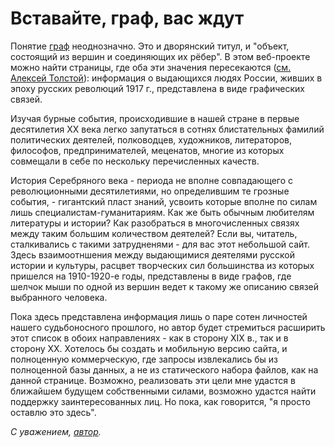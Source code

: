 # Вставайте, граф, вас ждут

Понятие [граф](https://ru.wikipedia.org/wiki/%D0%93%D1%80%D0%B0%D1%84) неоднозначно. Это и дворянский титул, и  "объект, состоящий из вершин и соединяющих их рёбер". В этом веб-проекте можно найти страницы, где оба эти значения пересекаются ([см. Алексей Толстой](#/person/aleksei_tolstoi)): информация о выдающихся людях России, живших в эпоху русских революций 1917 г., представлена в виде графических связей.

Изучая бурные события, происходившие в нашей стране в первые десятилетия XX века легко запутаться в сотнях блистательных фамилий политических деятелей, полководцев, художников, литераторов, философов, предпринимателей, меценатов, многие из которых совмещали в себе по нескольку перечисленных качеств. 

История Серебряного века - периода не вполне совпадающего с революционными десятилетиями, но определившим те грозные события, - гигантский пласт знаний, усвоить которые вполне по силам лишь специалистам-гуманитариям. Как же быть обычным любителям литературы и истории? Как разобраться в многочисленных связях между таким большим количеством деятелей? Если вы, читатель, сталкивались с такими затрудненями - для вас этот небольшой сайт. Здесь взаимоотншения между выдающимися деятелями русской истории и культуры, расцвет творческих сил большинства из которых пришелся на 1910-1920-е годы, представлены в виде графов, где шелчок мыши по одной из вершин ведет к такому же описанию связей выбранного человека.

Пока здесь представлена информация лишь о паре сотен личностей нашего судьбоносного прошлого, но автор будет стремиться расширить этот список в обоих направлениях - как в сторону XIX в., так и в сторону XX. Хотелось бы создать и мобильную версию сайта, и полноценную коммерческую, где запросы извлекались бы из полноценной базы данных, а не из статического набора файлов, как на данной странице. Возможно, реализовать эти цели мне удастся в ближайшем будущем собственными силами, возможно удастся
найти поддержку заинтересованных лиц. Но пока, как говорится, "я просто оставлю это здесь". 

_С уважением, [автор](#/contacts)._

